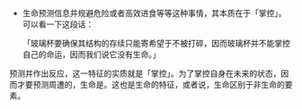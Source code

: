 

- 生命预测信息并规避危险或者高效进食等等这种事情，其本质在于「掌控」。可以看一下这段话：
  
  「玻璃杯要确保其结构的存续只能寄希望于不被打碎，因而玻璃杯并不能掌控自己的命运，因而我们说它没有生命。」
  
​  预测并作出反应，这一特征的实质就是「掌控」。为了掌控自身在未来的状态，因而才要预测周遭的，生命是。这也是生命的特征，或者说，生命区别于非生命的要素。
